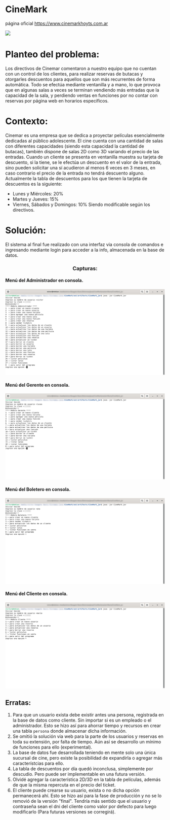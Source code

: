 # CineMark

página oficial https://www.cinemarkhoyts.com.ar

<img src="https://informatesalta.com.ar/download/multimedia.miniatura.a6732c436d10e576.6163746120646520696e6672616363696f6e20612063696e656d61726b5f6d696e6961747572612e6a7067.jpg">

# Planteo del problema: 

Los directivos de Cinemar comentaron a nuestro equipo que no cuentan con un control de los clientes, para realizar reservas de butacas y otorgarles descuentos para aquellos que son más recurrentes de forma automática.
Todo se efectúa mediante ventanilla y a mano, lo que provoca que en algunas salas a veces se terminan vendiendo más entradas que la capacidad de la sala, y perdiendo ventas en funciones por no contar con reservas por página web en horarios específicos.

# Contexto:

Cinemar es una empresa que se dedica a proyectar películas esencialmente dedicadas al público adolescente.
El cine cuenta con una cantidad de salas con diferentes capacidades (siendo esta capacidad la cantidad de butacas), también dispone de salas 2D como 3D variando el precio de las entradas.
Cuando un cliente se presenta en ventanilla muestra su tarjeta de descuento, si la tiene, se le efectúa un descuento en el valor de la entrada, sino pueden solicitar una sí acudieron al menos 6 veces en 3 meses, en caso contrario el precio de la entrada no tendrá descuento alguno.
Actualmente la tabla de descuentos para los que tienen la tarjeta de descuentos es la siguiente:
- Lunes y Miércoles: 20%
- Martes y Jueves: 15%
- Viernes, Sábados y Domingos: 10%
Siendo modificable según los directivos.

# Solución:

El sistema al final fue realizado con una interfaz via consola de comandos e ingresando mediante login para acceder a la info, almacenada en la base de datos.

<h3 align="center">Capturas:</h3>

<h4>Menú del Administrador en consola.</h4>
<img src="https://github.com/victorManuelMarquez/CineMark/blob/master/assets/snapshots/menu-admin.png" alt="Menú del Administrador en consola."/>
<h4>Menú del Gerente en consola.</h4>
<img src="https://github.com/victorManuelMarquez/CineMark/blob/master/assets/snapshots/menu-gerente.png" alt="Menú del Gerente en consola."/>
<h4>Menú del Boletero en consola.</h4>
<img src="https://github.com/victorManuelMarquez/CineMark/blob/master/assets/snapshots/menu-boletero.png" alt="Menú del Boletero en consola."/>
<h4>Menú del Cliente en consola.</h4>
<img src="https://github.com/victorManuelMarquez/CineMark/blob/master/assets/snapshots/menu-cliente.png" alt="Menú del Cliente en consola."/>

## Erratas:
<ol>
  <li>Para que un usuario exista debe existir antes una persona, registrada en la base de datos como cliente. Sin importar si es un empleado o el administrador.
  Esto se hizo así para ahorrar tiempo y recursos en crear una tabla <code>persona</code> donde almacenar dicha información.</li>
  <li>Se omitió la solución via web para la parte de los usuarios y reservas en toda su extensión, por falta de tiempo. Aún así se desarrollo un mínimo de funciones para ello (experimental).</li>
  <li>La base de datos fue desarrollada teniendo en mente solo una única sucursal de cine, pero existe la posibilidad de expandirla o agregar más característcias para ello.</li>
  <li>La tabla de descuentos por día quedó inconclusa, simplemente por descudio. Pero puede ser implementable en una futura versión.</li>
  <li>Olvidé agregar la característica 2D/3D en la tabla de películas, además de que la misma repercuta en el precio del ticket.</li>
  <li>El cliente puede crearse su usuario, exista o no dicha opción permanecerá ahí. Esto se hizo así para la fase de producción y no se lo removió de la versión "final". Tendría más sentido que el usuario y contraseña sean el dni del cliente como valor por defecto para luego modificarlo (Para futuras versiones se corregirá).</li>
</ol>
